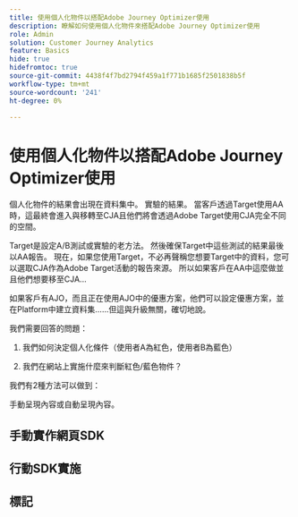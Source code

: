 ```yaml
---
title: 使用個人化物件以搭配Adobe Journey Optimizer使用
description: 瞭解如何使用個人化物件來搭配Adobe Journey Optimizer使用
role: Admin
solution: Customer Journey Analytics
feature: Basics
hide: true
hidefromtoc: true
source-git-commit: 4438f4f7bd2794f459a1f771b1685f2501838b5f
workflow-type: tm+mt
source-wordcount: '241'
ht-degree: 0%

---
```


# 使用個人化物件以搭配Adobe Journey Optimizer使用

個人化物件的結果會出現在資料集中。 實驗的結果。 當客戶透過Target使用AA時，這最終會進入與移轉至CJA且他們將會透過Adobe Target使用CJA完全不同的空間。

Target是設定A/B測試或實驗的老方法。 然後確保Target中這些測試的結果最後以AA報告。 現在，如果您使用Target，不必再聲稱您想要Target中的資料，您可以選取CJA作為Adobe Target活動的報告來源。 所以如果客戶在AA中這麼做並且他們想要移至CJA...

如果客戶有AJO，而且正在使用AJO中的優惠方案，他們可以設定優惠方案，並在Platform中建立資料集……但這與升級無關，確切地說。



我們需要回答的問題：

1. 我們如何決定個人化條件（使用者A為紅色，使用者B為藍色）

1. 我們在網站上實施什麼來判斷紅色/藍色物件？


我們有2種方法可以做到：

手動呈現內容或自動呈現內容。


## 手動實作網頁SDK


## 行動SDK實施





## 標記

